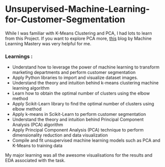 # Unsupervised-Machine-Learning-for-Customer-Segmentation

While I was familiar with K-Means Clustering and PCA, I had lots to learn from this Project. 
If you want to explore PCA more, [this](https://machinelearningmastery.com/calculate-principal-component-analysis-scratch-python/) blog by Machine Learning Mastery was very helpful for me.


### Learnings : 
- Understand how to leverage the power of machine learning to transform marketing departments and perform customer segmentation
- Apply Python libraries to import and visualize dataset images.
- Understand the theory and intuition behind k-means clustering machine learning algorithm
- Learn how to obtain the optimal number of clusters using the elbow method
- Apply Scikit-Learn library to find the optimal number of clusters using elbow method
- Apply k-means in Scikit-Learn to perform customer segmentation
- Understand the theory and intuition behind Principal Component Analysis (PCA) algorithm
- Apply Principal Component Analysis (PCA) technique to perform dimensionality reduction and data visualization
- Compile and fit unsupervised machine learning models such as PCA and K-Means to training data


My major learning was all the awesome visualisations for the results and EDA associated with the task.
